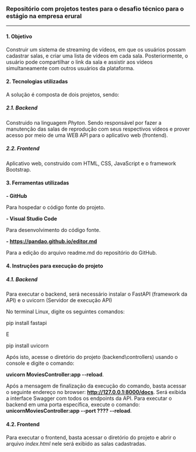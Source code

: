 ### Repositório com projetos testes para o desafio técnico para o estágio na empresa erural

------------


#### 1. Objetivo

Construir um sistema de streaming de vídeos, em que os usuários possam cadastrar salas, e criar uma lista de vídeos em cada sala. Posteriormente, o usuário pode compartilhar o link da sala e assistir aos vídeos simultaneamente com outros usuários da plataforma.



#### 2. Tecnologias utilizadas

A solução é composta de dois projetos, sendo:


##### 2.1. Backend

Construido na linguagem *Phyton*. Sendo responsável por fazer a manutenção das salas de reprodução com seus respectivos vídeos e prover acesso por meio de uma WEB API para o aplicativo web (frontend).


#####  2.2. Frontend

Aplicativo web, construído com HTML, CSS, JavaScript e o framework Bootstrap.

#### 3. Ferramentas utilizadas

**- GitHub**

Para hospedar o código fonte do projeto.

**- Visual Studio Code**

Para desenvolvimento do código fonte.

**- https://pandao.github.io/editor.md**

Para a edição do arquivo readme.md do repositório do GitHub.

#### 4. Instruções para execução do projeto

##### 4.1. Backend

Para executar o backend, será necessário instalar o FastAPI (framework da API) e o uvicorn (Servidor de execução API)

No terminal Linux, digite os seguintes comandos:

pip install fastapi

E

pip install uvicorn


Após isto, acesse o diretório do projeto (backend\controllers) usando o console e digite o comando: 

**uvicorn MoviesController:app --reload**.

Após a mensagem de finalização da execução do comando, basta acessar o seguinte endereço no browser: **http://127.0.0.1:8000/docs**.
Será exibida a interface Swagger com todos os endpoints da API. Para executar o backend em uma porta específica, execute o comando: **unicornMoviesController:app --port ???? --reload**.


#### 4.2. Frontend

Para executar o frontend, basta acessar o diretório do projeto e abrir o arquivo *index.html* nele será exibido as salas cadastradas.
